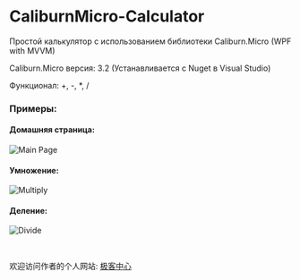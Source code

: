 # CaliburnMicro-Calculator
Простой калькулятор с использованием библиотеки Caliburn.Micro (WPF with MVVM)

Caliburn.Micro версия: 3.2 (Устанавливается с Nuget в Visual Studio)

Функционал: +, -, *, /

### Примеры:
#### Домашняя страница:
![Main Page](https://raw.githubusercontent.com/yanglr/CaliburnMicro-Calculator/master/screenshots/p1.png)

#### Умножение:
![Multiply](https://raw.githubusercontent.com/yanglr/CaliburnMicro-Calculator/master/screenshots/p2.png)

#### Деление:
![Divide](https://raw.githubusercontent.com/yanglr/CaliburnMicro-Calculator/master/screenshots/p3.png)

<br/>

欢迎访问作者的个人网站: [极客中心](https://www.geekzl.com)
